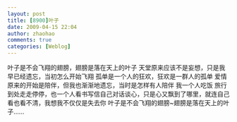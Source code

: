 ```yaml
---
layout: post
title: [8900]叶子
date: 2009-04-15 22:04
author: zhaohao
comments: true
categories: [Weblog]
---
```

叶子是不会飞翔的翅膀，翅膀是落在天上的叶子
天堂原来应该不是妄想，只是我早已经遗忘，当初怎么开始飞翔
孤单是一个人的狂欢，狂欢是一群人的孤单
爱情原来的开始是陪伴，但我也渐渐地遗忘，当时是怎样有人陪伴
我一个人吃饭 旅行 到处走走停停，也一个人看书写信自己对话谈心，只是心又飘到了哪里，就连自己看也看不清，我想我不仅仅是失去你
叶子是不会飞翔的翅膀~翅膀是落在天上的叶子……

